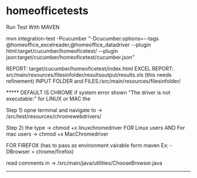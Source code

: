 # homeofficetests

Run Test With MAVEN

mvn integration-test -Pcucumber "-Dcucumber.options=--tags  @homeoffice_excelreader,@homeoffice_datadriver  --plugin html:target/cucumber/homeoficetest/ --plugin json:target/cucumber/homeoficetest/cucumber.json"

REPORT: target/cucumber/homeoficetest/index.html
EXCEL REPORT: src/main/resources/filesinfolder/resultsoutput/results.xls (this needs refinement) 
INPUT FOLDER and FILES:/src/main/resources/filesinfolder/



*****  DEFAULT IS CHROME
if system error shown "The driver is not executable:"  for LINUX or MAC the 

Step 1) opne terminal and navigate to ->  /src/test/resources/chromewebdrivers/ 

Step 2) the type ->  chmod +x linuxchromedriver    FOR Linux users   AND  For mac users -> chmod +x MacChromedriver  

FOR FIREFOX (has to pass as environment vairable form maven Ex: -DBrowser = chrome/firefox)

read comments in ->  /src/main/java/utilities/ChooseBrowser.java
******
